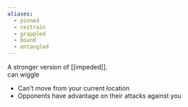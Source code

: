 ```yaml
---
aliases:
  - pinned
  - restrain
  - grappled
  - bound
  - entangled
---
```


A stronger version of [[impeded]].  
can wiggle

* Can't move from your current location
* Opponents have advantage on their attacks against you

